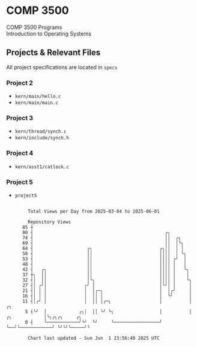 # COMP 3500
COMP 3500 Programs  
Introduction to Operating Systems  
## Projects & Relevant Files
All project specifications are located in `specs`
### Project 2
- `kern/main/hello.c`
- `kern/main/main.c`
### Project 3
- `kern/thread/synch.c`
- `kern/include/synch.h`
### Project 4
- `kern/asst1/catlock.c`
### Project 5
- `project5`

```

        Total Views per Day from 2025-03-04 to 2025-06-01

        Repository Views
      85 ┼
      80 ┤                                                 ╭╮
      74 ┤                                                 ││  ╭╮
      69 ┤                                                 ││  │╰╮
      64 ┤                    ╭╮                         ╭╮││  │ │
      58 ┤                    ││                         ││││  │ ╰╮
      53 ┤                    ││                         ││││ ╭╯  │
      48 ┤                    ││                         ││││ │   │
      42 ┤   ╭╮               ││                         ││││ │   ╰╮
      37 ┼╮  ││               ││                         ││││ │    │
      32 ┤│  ││               │╰╮                        ││││ │    ╰╮
      27 ┤│ ╭╯│              ╭╯ │                        │╰╯│ │     │
      21 ┤│ │ │              │  │╭─╮                     │  │╭╯     │
      16 ┤│ │ │              │  ││ │                     │  ╰╯      │
      11 ┤│╭╯ │              │  ││ │╭─╮                  │          │                ╭╮
       5 ┤╰╯  │            ╭╮│  ││ ╰╯ ╰╮                 │          │  ╭╮            │╰╮╭╮╭╮     ╭╮
       0 ┤    ╰────────────╯╰╯  ╰╯     ╰─────────────────╯          ╰──╯╰────────────╯ ╰╯╰╯╰─────╯╰

        Chart last updated - Sun Jun  1 23:56:48 2025 UTC
        
```
